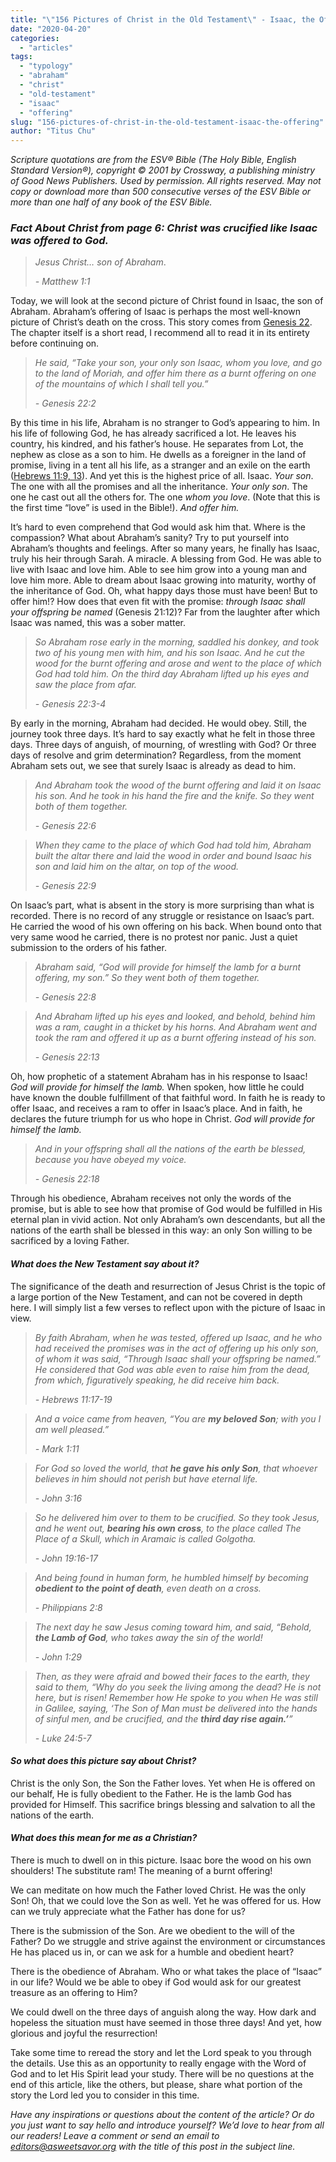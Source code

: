 ```yaml
---
title: "\"156 Pictures of Christ in the Old Testament\" - Isaac, the Offering"
date: "2020-04-20"
categories: 
  - "articles"
tags: 
  - "typology"
  - "abraham"
  - "christ"
  - "old-testament"
  - "isaac"
  - "offering"
slug: "156-pictures-of-christ-in-the-old-testament-isaac-the-offering"
author: "Titus Chu"
---
```


_Scripture quotations are from the ESV® Bible (The Holy Bible, English Standard Version®), copyright © 2001 by Crossway, a publishing ministry of Good News Publishers. Used by permission. All rights reserved. May not copy or download more than 500 consecutive verses of the ESV Bible or more than one half of any book of the ESV Bible._

### **_Fact About Christ_** _from page 6: Christ was crucified like Isaac was offered to God._

> _Jesus Christ… son of Abraham_.
> 
> _\- Matthew 1:1_

Today, we will look at the second picture of Christ found in Isaac, the son of Abraham. Abraham’s offering of Isaac is perhaps the most well-known picture of Christ’s death on the cross. This story comes from [Genesis 22](https://www.biblegateway.com/passage/?search=genesis+22&version=ESV). The chapter itself is a short read, I recommend all to read it in its entirety before continuing on. 

> _He said, “Take your son, your only son Isaac, whom you love, and go to the land of Moriah, and offer him there as a burnt offering on one of the mountains of which I shall tell you.”_
> 
> _\- Genesis 22:2_

By this time in his life, Abraham is no stranger to God’s appearing to him. In his life of following God, he has already sacrificed a lot. He leaves his country, his kindred, and his father’s house. He separates from Lot, the nephew as close as a son to him. He dwells as a foreigner in the land of promise, living in a tent all his life, as a stranger and an exile on the earth ([Hebrews 11:9, 13](https://www.biblegateway.com/passage/?search=Hebrews+11%3A9-13&version=ESV)). And yet this is the highest price of all. Isaac. _Your son_. The one with all the promises and all the inheritance. _Your only son_. The one he cast out all the others for. The one _whom you love_. (Note that this is the first time “love” is used in the Bible!). _And offer him._ 

It’s hard to even comprehend that God would ask him that. Where is the compassion? What about Abraham’s sanity? Try to put yourself into Abraham’s thoughts and feelings. After so many years, he finally has Isaac, truly his heir through Sarah. A miracle. A blessing from God. He was able to live with Isaac and love him. Able to see him grow into a young man and love him more. Able to dream about Isaac growing into maturity, worthy of the inheritance of God. Oh, what happy days those must have been! But to offer him!? How does that even fit with the promise: _through Isaac shall your offspring be named_ (Genesis 21:12)? Far from the laughter after which Isaac was named, this was a sober matter. 

> _So Abraham rose early in the morning, saddled his donkey, and took two of his young men with him, and his son Isaac. And he cut the wood for the burnt offering and arose and went to the place of which God had told him. On the third day Abraham lifted up his eyes and saw the place from afar._
> 
> _\- Genesis 22:3-4_

By early in the morning, Abraham had decided. He would obey. Still, the journey took three days. It’s hard to say exactly what he felt in those three days. Three days of anguish, of mourning, of wrestling with God? Or three days of resolve and grim determination? Regardless, from the moment Abraham sets out, we see that surely Isaac is already as dead to him. 

> _And Abraham took the wood of the burnt offering and laid it on Isaac his son. And he took in his hand the fire and the knife. So they went both of them together._
> 
> _\- Genesis 22:6_

> _When they came to the place of which God had told him, Abraham built the altar there and laid the wood in order and bound Isaac his son and laid him on the altar, on top of the wood._
> 
> _\- Genesis 22:9_

On Isaac’s part, what is absent in the story is more surprising than what is recorded. There is no record of any struggle or resistance on Isaac’s part. He carried the wood of his own offering on his back. When bound onto that very same wood he carried, there is no protest nor panic. Just a quiet submission to the orders of his father. 

> _Abraham said, “God will provide for himself the lamb for a burnt offering, my son.” So they went both of them together._
> 
> _\- Genesis 22:8_

> _And Abraham lifted up his eyes and looked, and behold, behind him was a ram, caught in a thicket by his horns. And Abraham went and took the ram and offered it up as a burnt offering instead of his son._
> 
> _\- Genesis 22:13_

Oh, how prophetic of a statement Abraham has in his response to Isaac! _God will provide for himself the lamb._ When spoken, how little he could have known the double fulfillment of that faithful word. In faith he is ready to offer Isaac, and receives a ram to offer in Isaac’s place. And in faith, he declares the future triumph for us who hope in Christ. _God will provide for himself the lamb._ 

> _And in your offspring shall all the nations of the earth be blessed, because you have obeyed my voice._
> 
> _\- Genesis 22:18_

Through his obedience, Abraham receives not only the words of the promise, but is able to see how that promise of God would be fulfilled in His eternal plan in vivid action. Not only Abraham’s own descendants, but all the nations of the earth shall be blessed in this way: an only Son willing to be sacrificed by a loving Father. 

#### **_What does the New Testament say about it?_**

The significance of the death and resurrection of Jesus Christ is the topic of a large portion of the New Testament, and can not be covered in depth here. I will simply list a few verses to reflect upon with the picture of Isaac in view. 

> _By faith Abraham, when he was tested, offered up Isaac, and he who had received the promises was in the act of offering up his only son, of whom it was said, “Through Isaac shall your offspring be named.” He considered that God was able even to raise him from the dead, from which, figuratively speaking, he did receive him back._
> 
> _\- Hebrews 11:17-19_

> _And a voice came from heaven, “You are_ **_my beloved Son_**_; with you I am well pleased.”_
> 
> _\- Mark 1:11_

> _For God so loved the world, that_ **_he gave his only Son_**_, that whoever believes in him should not perish but have eternal life._
> 
> _\- John 3:16_

> _So he delivered him over to them to be crucified. So they took Jesus, and he went out,_ **_bearing his own cross_**_, to the place called The Place of a Skull, which in Aramaic is called Golgotha._
> 
> _\- John 19:16-17_

> _And being found in human form, he humbled himself by becoming_ **_obedient to the point of death_**_, even death on a cross._
> 
> _\- Philippians 2:8_

> _The next day he saw Jesus coming toward him, and said, “Behold,_ **_the Lamb of God_**_, who takes away the sin of the world!_
> 
> _\- John 1:29_

> _Then, as they were afraid and bowed their faces to the earth, they said to them, “Why do you seek the living among the dead? He is not here, but is risen! Remember how He spoke to you when He was still in Galilee, saying, ‘The Son of Man must be delivered into the hands of sinful men, and be crucified, and the_ **_third day rise again.’_**_”_
> 
> _\- Luke 24:5-7_

#### **_So what does this picture say about Christ?_**

Christ is the only Son, the Son the Father loves. Yet when He is offered on our behalf, He is fully obedient to the Father. He is the lamb God has provided for Himself. This sacrifice brings blessing and salvation to all the nations of the earth. 

#### **_What does this mean for me as a Christian?_** 

There is much to dwell on in this picture. Isaac bore the wood on his own shoulders! The substitute ram! The meaning of a burnt offering! 

We can meditate on how much the Father loved Christ. He was the only Son! Oh, that we could love the Son as well. Yet he was offered for us. How can we truly appreciate what the Father has done for us?  

There is the submission of the Son. Are we obedient to the will of the Father? Do we struggle and strive against the environment or circumstances He has placed us in, or can we ask for a humble and obedient heart?

There is the obedience of Abraham. Who or what takes the place of “Isaac” in our life? Would we be able to obey if God would ask for our greatest treasure as an offering to Him? 

We could dwell on the three days of anguish along the way. How dark and hopeless the situation must have seemed in those three days! And yet, how glorious and joyful the resurrection! 

Take some time to reread the story and let the Lord speak to you through the details. Use this as an opportunity to really engage with the Word of God and to let His Spirit lead your study. There will be no questions at the end of this article, like the others, but please, share what portion of the story the Lord led you to consider in this time. 

_Have any inspirations or questions about the content of the article? Or do you just want to say hello and introduce yourself? We’d love to hear from all our readers! Leave a comment or send an email to editors@asweetsavor.org with the title of this post in the subject line._
